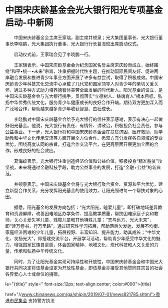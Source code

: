 # 中国宋庆龄基金会光大银行阳光专项基金启动-中新网

　　中国宋庆龄基金会主席王家瑞，副主席井顿泉；光大集团董事长、光大银行董事长李晓鹏，光大集团执行董事、光大银行行长葛海蛟出席启动仪式。

　　启动仪式前，王家瑞会见了李晓鹏一行。

　　王家瑞表示，中国宋庆龄基金会为纪念国家名誉主席宋庆龄而成立，始终围绕“和平&#8226;统一&#8226;未来”宗旨，注重把握时代性主题，在推动国际民间友好、促进两岸融合发展和推进青少年事业方面开展了许多有益尝试，取得了积极成效。中国宋庆龄青少年科技文化交流中心承载了几代党和国家领导人对青少年的亲切关爱关怀，通过多种方式助力培养德智体美劳全面发展的时代新人。阳光基金的设立，是中国宋庆龄基金会与光大银行携手，贯彻落实“立德树人、铸魂育人”根本目标，弘扬中华优秀传统文化，服务青少年健康成长的良好合作开端。期待双方更加深入而广泛地合作，帮助越来越多青少年收获智慧、茁壮成长。

　　李晓鹏对中国宋庆龄基金会给予光大银行的信任表示感谢，表示有决心一起做好阳光基金。他说，光大银行有责任、有情怀、讲政治，积极担负社会责任，参与公益事业。下一步，光大银行将和中国宋庆龄基金会在扶贫济困、医疗救助、助学助教和中华文化传承交流等方面开展全方位合作。愿双方充分发挥各自领域的专业优势，围绕高度认同的宗旨，打造合作交流平台，在更高层面开展更加全面的合作，形成良好的社会效应。

　　葛海蛟表示，光大银行注重创造经济价值和公益价值，积极投身“精准脱贫”攻坚战，未来将通过金融科技手段，助力公益事业的发展，打造“金融+公益”的新典范。

　　井顿泉表示，中国宋庆龄基金会将与光大银行聚合资金、资源和平台优势，建立新型合作关系，充分发挥阳光基金的使用效力，让阳光照进每一个帮扶对象的心田。

　　据悉，阳光基金的发展方向包括：“光大阳光，暄爱儿童”，即打破地域差异教育和资源屏障，改善困难地区办学条件、提高教学质量，帮扶困难家庭子女和教师，关心关爱失学儿童、残障儿童和其他特殊儿童；“志与远方、光大未来”，即“读万卷书，行万里路”，通过研究性学习拓展，帮助落后欠发达、发展不均衡、家庭经济困难的少年儿童，拓展视野、丰富知识、提升能力，助其成长；“中华文化、发扬光大”，即搭建交流平台，开展学习活动，帮助青少年感受中华文化的魅力，增强国家民族自豪感，体会国家精神、地域文化、现代科技和人文关爱的力量，传承和弘扬中华传统文化。

　　同时，为了让阳光基金实现可持续性和开放性，中国宋庆龄基金会和中国光大银行共同决定将该基金设定为开放性基金，即该基金亦接受其他赞同其宗旨的社会各界爱心人士或单位的捐赠。

le="{title}" style=" font-size:12px; text-align:center; color:#000">{title}

href="//www.chinanews.com/ga/shipin/2019/07-01/news821785.shtml">香港市民集会 支持警方执法
